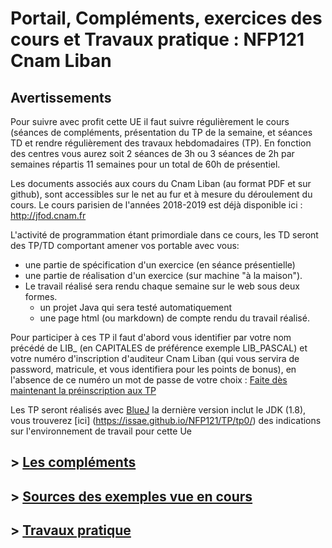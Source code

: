 # Portail, Compléments, exercices des cours et Travaux pratique : NFP121 Cnam Liban

## Avertissements

Pour suivre avec profit cette UE il faut suivre régulièrement le cours (séances de compléments, présentation du TP de la semaine, et séances TD et rendre régulièrement des travaux hebdomadaires (TP). En fonction des centres vous aurez soit 2 séances de 3h ou 3 séances de 2h par semaines répartis 11 semaines pour un total de 60h de présentiel. 

Les documents associés aux cours du Cnam Liban (au format PDF et sur github), sont accessibles sur le net au fur et à mesure du déroulement du cours. Le cours parisien de l'années 2018-2019 est déjà disponible ici : http://jfod.cnam.fr 

L'activité de programmation étant primordiale dans ce cours, les TD seront des TP/TD comportant amener vos portable avec vous:

* une partie de spécification d'un exercice (en séance présentielle)
* une partie de réalisation d'un exercice (sur machine "à la maison").
* Le travail réalisé sera rendu chaque semaine sur le web sous deux formes. 
    * un projet Java qui sera testé automatiquement
    * une page html (ou markdown) de compte rendu du travail réalisé.

Pour participer à ces TP il faut d'abord vous identifier par votre nom précédé de LIB_ (en CAPITALES de préférence exemple LIB_PASCAL) et votre numéro d'inscription d'auditeur Cnam Liban (qui vous servira de password, matricule, et vous identifiera pour les points de bonus), en l'absence de ce numéro un mot de passe de votre choix : [Faite dès maintenant la préinscription aux TP](http://jfod.cnam.fr/jnews/pre_inscription.html?ue=NFP121)

Les TP seront réalisés avec [BlueJ](http://www.bluej.org/)  la dernière version inclut le JDK (1.8), vous trouverez [ici]
(https://issae.github.io/NFP121/TP/tp0/) des indications sur l'environnement de travail pour cette Ue

## > [Les compléments](Complements/)

## > [Sources des exemples vue en cours](Exemples/)

## > [Travaux pratique](TP/)
